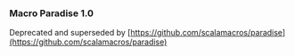 ### Macro Paradise 1.0

Deprecated and superseded by [https://github.com/scalamacros/paradise](https://github.com/scalamacros/paradise)
